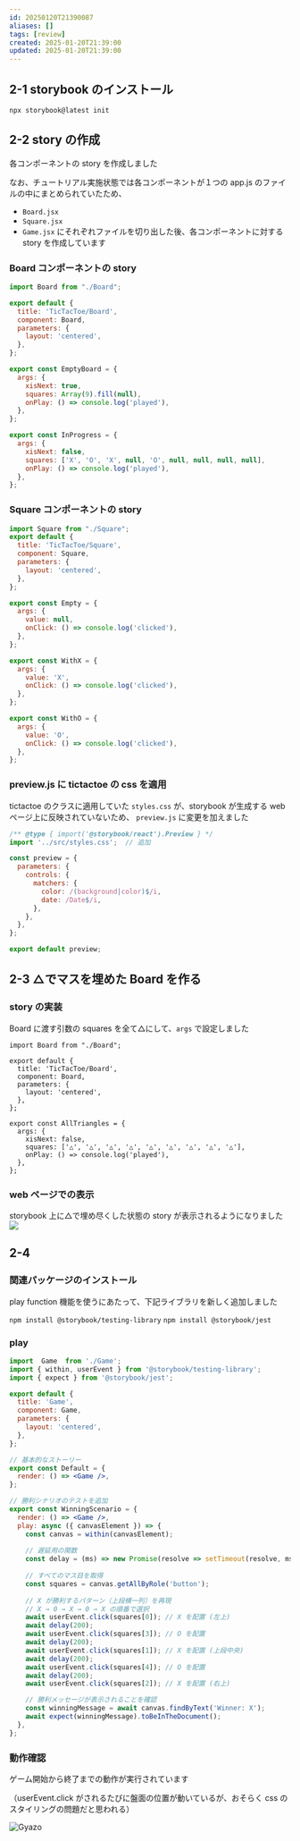 ```yaml
---
id: 20250120T21390087
aliases: []
tags: [review]
created: 2025-01-20T21:39:00
updated: 2025-01-20T21:39:00
---
```


## 2-1 storybook のインストール

`npx storybook@latest init`

## 2-2 story の作成

各コンポーネントの story を作成しました

なお、チュートリアル実施状態では各コンポーネントが１つの app.js のファイルの中にまとめられていたため、
- `Board.jsx`
- `Square.jsx`
- `Game.jsx`
にそれぞれファイルを切り出した後、各コンポーネントに対する story を作成しています

### Board コンポーネントの story

```jsx
import Board from "./Board";

export default {
  title: 'TicTacToe/Board',
  component: Board,
  parameters: {
    layout: 'centered',
  },
};

export const EmptyBoard = {
  args: {
    xisNext: true,
    squares: Array(9).fill(null),
    onPlay: () => console.log('played'),
  },
};

export const InProgress = {
  args: {
    xisNext: false,
    squares: ['X', 'O', 'X', null, 'O', null, null, null, null],
    onPlay: () => console.log('played'),
  },
}; 
```

### Square コンポーネントの story

```jsx
import Square from "./Square";
export default {
  title: 'TicTacToe/Square',
  component: Square,
  parameters: {
    layout: 'centered',
  },
};

export const Empty = {
  args: {
    value: null,
    onClick: () => console.log('clicked'),
  },
};

export const WithX = {
  args: {
    value: 'X',
    onClick: () => console.log('clicked'),
  },
};

export const WithO = {
  args: {
    value: 'O',
    onClick: () => console.log('clicked'),
  },
}; 
```

### preview.js に tictactoe の css を適用

tictactoe のクラスに適用していた `styles.css` が、storybook が生成する web ページ上に反映されていないため、 `preview.js` に変更を加えました

```jsx
/** @type { import('@storybook/react').Preview } */
import '../src/styles.css';  // 追加

const preview = {
  parameters: {
    controls: {
      matchers: {
        color: /(background|color)$/i,
        date: /Date$/i,
      },
    },
  },
};

export default preview;
```

## 2-3 △でマスを埋めた Board を作る

### story の実装

Board に渡す引数の squares を全て△にして、`args` で設定しました

```tsx
import Board from "./Board";

export default {
  title: 'TicTacToe/Board',
  component: Board,
  parameters: {
    layout: 'centered',
  },
};

export const AllTriangles = {
  args: {
    xisNext: false,
    squares: ['△', '△', '△', '△', '△', '△', '△', '△', '△'],
    onPlay: () => console.log('played'),
  },
}; 
```

### web ページでの表示

storybook 上に△で埋め尽くした状態の story が表示されるようになりました
![](attachments/Pasted%20image%2020250120214249.png)

## 2-4

### 関連パッケージのインストール

play function 機能を使うにあたって、下記ライブラリを新しく追加しました

`npm install @storybook/testing-library`
`npm install @storybook/jest`

### play

```jsx
import  Game  from './Game';
import { within, userEvent } from '@storybook/testing-library';
import { expect } from '@storybook/jest';

export default {
  title: 'Game',
  component: Game,
  parameters: {
    layout: 'centered',
  },
};

// 基本的なストーリー
export const Default = {
  render: () => <Game />,
};

// 勝利シナリオのテストを追加
export const WinningScenario = {
  render: () => <Game />,
  play: async ({ canvasElement }) => {
    const canvas = within(canvasElement);
    
    // 遅延用の関数
    const delay = (ms) => new Promise(resolve => setTimeout(resolve, ms));
    
    // すべてのマス目を取得
    const squares = canvas.getAllByRole('button');
    
    // X が勝利するパターン（上段横一列）を再現
    // X → 0 → X → 0 → X の順番で選択
    await userEvent.click(squares[0]); // X を配置 (左上)
    await delay(200);
    await userEvent.click(squares[3]); // O を配置
    await delay(200);
    await userEvent.click(squares[1]); // X を配置 (上段中央)
    await delay(200);
    await userEvent.click(squares[4]); // O を配置
    await delay(200);
    await userEvent.click(squares[2]); // X を配置 (右上)

    // 勝利メッセージが表示されることを確認
    const winningMessage = await canvas.findByText('Winner: X');
    await expect(winningMessage).toBeInTheDocument();
  },
};


```

### 動作確認

ゲーム開始から終了までの動作が実行されています

（userEvent.click がされるたびに盤面の位置が動いているが、おそらく css のスタイリングの問題だと思われる）

![Gyazo](https://gyazo.com/665b0d22c790cd8118c472df8568732a.gif)